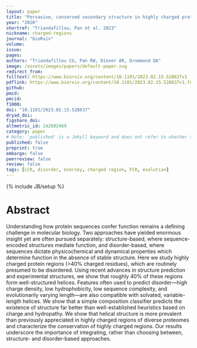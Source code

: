 ```yaml
---
layout: paper
title: "Pervasive, conserved secondary structure in highly charged protein regions"
year: "2020"
shortref: "Triandafillou, Pan et al. 2023"
nickname: charged-regions
journal: "bioRxiv"
volume: 
issue: 
pages: 
authors: "Triandafillou CG, Pan RW, Dinner AR, Drummond DA"
image: /assets/images/papers/default-paper.svg
redirect_from: 
fulltext: https://www.biorxiv.org/content/10.1101/2023.02.15.528637v1
pdflink: https://www.biorxiv.org/content/10.1101/2023.02.15.528637v1.full.pdf
github: 
pmid: 
pmcid: 
f1000: 
doi: "10.1101/2023.02.15.528637"
dryad_doi:
figshare_doi: 
altmetric_id: 142602469
category: paper
# Note: 'published' is a Jekyll keyword and does not refer to whether the paper is published, but rather to whether this Markdown should be part of the rendered site.
published: false
preprint: true
embargo: false	
peerreview: false
review: false
tags: [LCR, disorder, Uversky, charged region, FCR, evolution]
---
```

{% include JB/setup %}

# Abstract 

Understanding how protein sequences confer function remains a defining challenge in molecular biology. Two approaches have yielded enormous insight yet are often pursued separately:  structure-based, where sequence-encoded structures mediate function, and disorder-based, where sequences dictate physicochemical and dynamical properties which determine function in the absence of stable structure. Here we study highly charged protein regions (>40% charged residues), which are routinely presumed to be disordered. Using recent advances in structure prediction and experimental structures, we show that roughly 40% of these regions form well-structured helices. Features often used to predict disorder—high charge density, low hydrophobicity, low sequence complexity, and evolutionarily varying length—are also compatible with solvated, variable-length helices. We show that a simple composition classifier predicts the existence of structure far better than well-established heuristics based on charge and hydropathy. We show that helical structure is more prevalent than previously appreciated in highly charged regions of diverse proteomes and characterize the conservation of highly charged regions. Our results underscore the importance of integrating, rather than choosing between, structure- and disorder-based approaches.